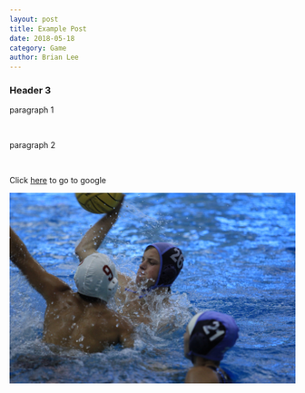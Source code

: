 ```yaml
---
layout: post
title: Example Post
date: 2018-05-18
category: Game
author: Brian Lee
---
```


### Header 3

paragraph 1

<br>

paragraph 2

<br>

Click [here](http://google.com) to go to google

![image](/assets/images/parallax.jpg)
